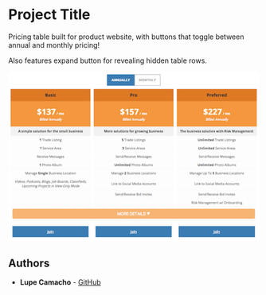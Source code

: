 # Project Title

Pricing table built for product website, with buttons that toggle between annual and monthly pricing!

Also features expand button for revealing hidden table rows.

![Screenshot of pricing table (not expanded)](/images/pricing-preview.png)

## Authors

* **Lupe Camacho** - [GitHub](https://github.com/gcamacho079)
